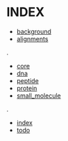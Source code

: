 # INDEX

- [background](background.md)
- [alignments](alignments.md)

.

- [core](core.md)
- [dna](dna.md)
- [peptide](peptide.md)
- [protein](protein.md)
- [small_molecule](small_molecule.md)

.

- [index](index.md)
- [todo](todo.md)
